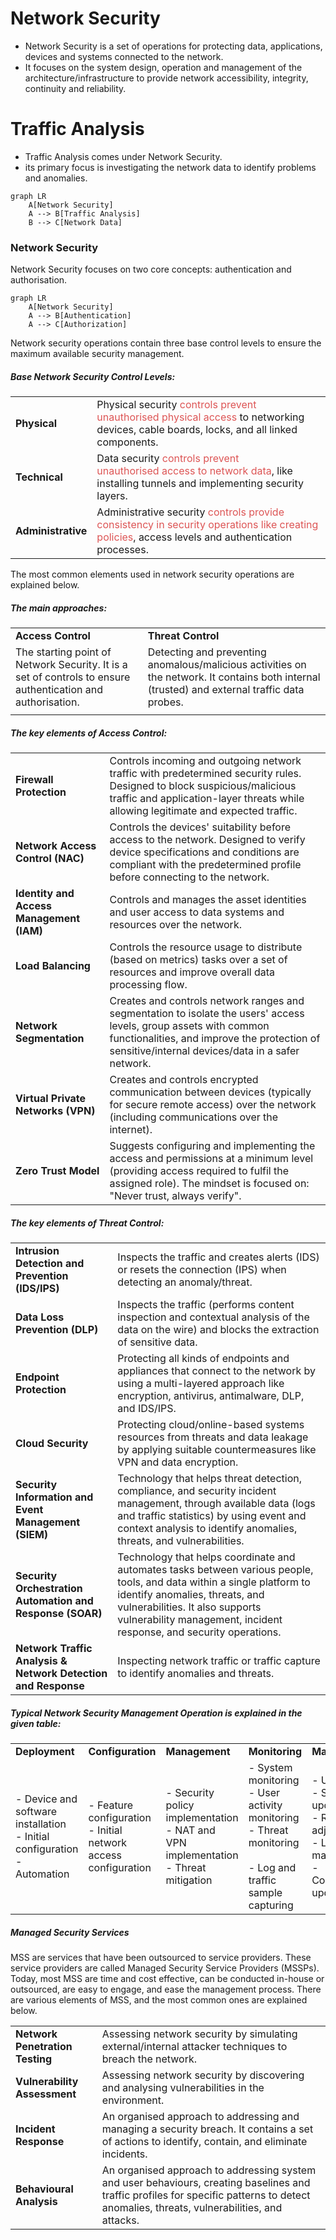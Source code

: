 # Network Security

- Network Security is a set of operations for protecting data, applications, devices and systems connected to the network.
- It focuses on the system design, operation and management of the architecture/infrastructure to provide network accessibility, integrity, continuity and reliability.

# Traffic Analysis

- Traffic Analysis comes under Network Security. 
- its primary focus is investigating the network data to identify problems and anomalies.

```mermaid
graph LR
	A[Network Security] 
	A --> B[Traffic Analysis] 
	B --> C[Network Data]
```

### Network Security

Network Security focuses on two core concepts: authentication and authorisation.

```mermaid
graph LR 
	A[Network Security] 
	A --> B[Authentication] 
	A --> C[Authorization]
```

Network security operations contain three base control levels to ensure the maximum available security management.

##### Base Network Security Control Levels:

|                    |                                                                                                                                                                                             |
| ------------------ | ------------------------------------------------------------------------------------------------------------------------------------------------------------------------------------------- |
| **Physical**       | Physical security <span style="color:rgb(221, 85, 85)">controls prevent unauthorised physical access</span> to networking devices, cable boards, locks, and all linked components.          |
| **Technical**      | Data security<span style="color:rgb(221, 85, 85)"> controls prevent unauthorised access to network data</span>, like installing tunnels and implementing security layers.                   |
| **Administrative** | Administrative security <span style="color:rgb(221, 85, 85)">controls provide consistency in security operations like creating policies</span>, access levels and authentication processes. |

The most common elements used in network security operations are explained below.

##### The main approaches:

|                                                                                                             |                                                                                                                                               |
| ----------------------------------------------------------------------------------------------------------- | --------------------------------------------------------------------------------------------------------------------------------------------- |
| **Access Control**                                                                                          | **Threat Control**                                                                                                                            |
| The starting point of Network Security. It is a set of controls to ensure authentication and authorisation. | Detecting and preventing anomalous/malicious activities on the network. It contains both internal (trusted) and external traffic data probes. |
|                                                                                                             |                                                                                                                                               |

##### The key elements of Access Control:

|                                          |                                                                                                                                                                                                                       |
| ---------------------------------------- | --------------------------------------------------------------------------------------------------------------------------------------------------------------------------------------------------------------------- |
| **Firewall Protection**  <br>            | Controls incoming and outgoing network traffic with predetermined security rules. Designed to block suspicious/malicious traffic and application-layer threats while allowing legitimate and expected traffic.        |
| **Network Access Control (NAC)**         | Controls the devices' suitability before access to the network. Designed to verify device specifications and conditions are compliant with the predetermined profile before connecting to the network.                |
| **Identity and Access Management (IAM)** | Controls and manages the asset identities and user access to data systems and resources over the network.                                                                                                             |
| **Load Balancing**                       | Controls the resource usage to distribute (based on metrics) tasks over a set of resources and improve overall data processing flow.                                                                                  |
| **Network Segmentation  <br>**           | Creates and controls network ranges and segmentation to isolate the users' access levels, group assets with common functionalities, and improve the protection of sensitive/internal devices/data in a safer network. |
| **Virtual Private Networks (VPN)  <br>** | Creates and controls encrypted communication between devices (typically for secure remote access) over the network (including communications over the internet).                                                      |
| **Zero Trust Model**                     | Suggests configuring and implementing the access and permissions at a minimum level (providing access required to fulfil the assigned role). The mindset is focused on: "Never trust, always verify".                 |

##### The key elements of Threat Control:

|                                                                 |                                                                                                                                                                                                                                                                   |
| --------------------------------------------------------------- | ----------------------------------------------------------------------------------------------------------------------------------------------------------------------------------------------------------------------------------------------------------------- |
| **Intrusion Detection and Prevention (IDS/IPS)  <br>**          | Inspects the traffic and creates alerts (IDS) or resets the connection (IPS) when detecting an anomaly/threat.                                                                                                                                                    |
| **Data Loss Prevention (DLP)  <br>**                            | Inspects the traffic (performs content inspection and contextual analysis of the data on the wire) and blocks the extraction of sensitive data.                                                                                                                   |
| **Endpoint Protection  <br>**                                   | Protecting all kinds of endpoints and appliances that connect to the network by using a multi-layered approach like encryption, antivirus, antimalware, DLP, and IDS/IPS.                                                                                         |
| **Cloud Security**                                              | Protecting cloud/online-based systems resources from threats and data leakage by applying suitable countermeasures like VPN and data encryption.                                                                                                                  |
| **Security Information and Event Management (SIEM)  <br>**      | Technology that helps threat detection, compliance, and security incident management, through available data (logs and traffic statistics) by using event and context analysis to identify anomalies, threats, and vulnerabilities.                               |
| **Security Orchestration Automation and Response (SOAR)  <br>** | Technology that helps coordinate and automates tasks between various people, tools, and data within a single platform to identify anomalies, threats, and vulnerabilities. It also supports vulnerability management, incident response, and security operations. |
| **Network Traffic Analysis & Network Detection and Response**   | Inspecting network traffic or traffic capture to identify anomalies and threats.                                                                                                                                                                                  |

##### Typical Network Security Management Operation is explained in the given table:  

|                                                                               |                                                                   |                                                                                         |                                                                                                                          |                                                                                                           |
| ----------------------------------------------------------------------------- | ----------------------------------------------------------------- | --------------------------------------------------------------------------------------- | ------------------------------------------------------------------------------------------------------------------------ | --------------------------------------------------------------------------------------------------------- |
| **Deployment**                                                                | **Configuration**                                                 | **Management**                                                                          | **Monitoring**                                                                                                           | **Maintenance**                                                                                           |
| - Device and software installation<br>- Initial configuration<br>- Automation | - Feature configuration<br>- Initial network access configuration | - Security policy implementation<br>- NAT and VPN implementation<br>- Threat mitigation | - System monitoring<br>- User activity monitoring<br>- Threat monitoring  <br>    <br>- Log and traffic sample capturing | - Upgrades<br>- Security updates<br>- Rule adjustments<br>- Licence management<br>- Configuration updates |

##### Managed Security Services  

MSS are services that have been outsourced to service providers. These service providers are called Managed Security Service Providers (MSSPs). Today, most MSS are time and cost effective, can be conducted in-house or outsourced, are easy to engage, and ease the management process. There are various elements of MSS, and the most common ones are explained below.  

|                                 |                                                                                                                                                                                           |
| ------------------------------- | ----------------------------------------------------------------------------------------------------------------------------------------------------------------------------------------- |
| **Network Penetration Testing** | Assessing network security by simulating external/internal attacker techniques to breach the network.                                                                                     |
| **Vulnerability Assessment**    | Assessing network security by discovering and analysing vulnerabilities in the environment.                                                                                               |
| **Incident Response  <br>**     | An organised approach to addressing and managing a security breach. It contains a set of actions to identify, contain, and eliminate incidents.                                           |
| **Behavioural Analysis**        | An organised approach to addressing system and user behaviours, creating baselines and traffic profiles for specific patterns to detect anomalies, threats, vulnerabilities, and attacks. |